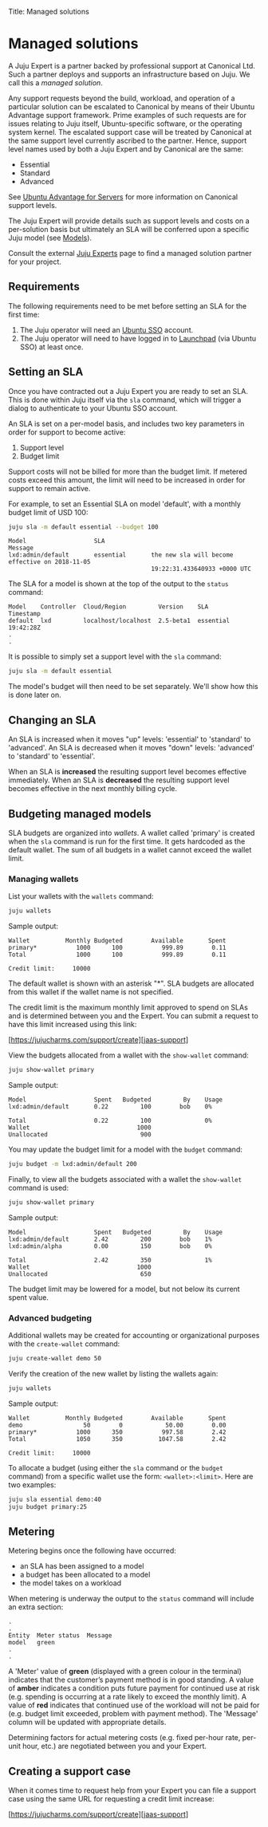 Title: Managed solutions

# Managed solutions

A Juju Expert is a partner backed by professional support at Canonical Ltd.
Such a partner deploys and supports an infrastructure based on Juju. We call
this a *managed solution*.

Any support requests beyond the build, workload, and operation of a particular
solution can be escalated to Canonical by means of their Ubuntu Advantage
support framework. Prime examples of such requests are for issues relating to
Juju itself, Ubuntu-specific software, or the operating system kernel. The
escalated support case will be treated by Canonical at the same support level
currently ascribed to the partner. Hence, support level names used by both a
Juju Expert and by Canonical are the same:

 - Essential
 - Standard
 - Advanced

See [Ubuntu Advantage for Servers][ubuntu-advantage-servers] for more
information on Canonical support levels.

The Juju Expert will provide details such as support levels and costs on a
per-solution basis but ultimately an SLA will be conferred upon a specific Juju
model (see [Models][models]).

Consult the external [Juju Experts][juju-experts] page to find a managed
solution partner for your project.

## Requirements

The following requirements need to be met before setting an SLA for the first
time:

 1. The Juju operator will need an [Ubuntu SSO][ubuntu-sso] account.
 1. The Juju operator will need to have logged in to [Launchpad][launchpad]
    (via Ubuntu SSO) at least once.

## Setting an SLA

Once you have contracted out a Juju Expert you are ready to set an SLA. This is
done within Juju itself via the `sla` command, which will trigger a dialog to
authenticate to your Ubuntu SSO account.

An SLA is set on a per-model basis, and includes two key parameters in order
for support to become active:

 1. Support level
 1. Budget limit

Support costs will not be billed for more than the budget limit. If metered
costs exceed this amount, the limit will need to be increased in order for
support to remain active.

For example, to set an Essential SLA on model 'default', with a monthly budget
limit of USD 100:

```bash
juju sla -m default essential --budget 100
```

```no-highlight
Model                   SLA                                                        Message
lxd:admin/default       essential       the new sla will become effective on 2018-11-05   
                                        19:22:31.433640933 +0000 UTC
```

The SLA for a model is shown at the top of the output to the `status` command:

```
Model    Controller  Cloud/Region         Version    SLA        Timestamp
default  lxd         localhost/localhost  2.5-beta1  essential  19:42:28Z
.
.
```

It is possible to simply set a support level with the `sla` command:

```bash
juju sla -m default essential
```

The model's budget will then need to be set separately. We'll show how this is
done later on.

## Changing an SLA

An SLA is increased when it moves "up" levels: 'essential' to 'standard' to
'advanced'. An SLA is decreased when it moves "down" levels: 'advanced' to
'standard' to 'essential'.

When an SLA is **increased** the resulting support level becomes effective
immediately. When an SLA is **decreased** the resulting support level becomes
effective in the next monthly billing cycle.

## Budgeting managed models

SLA budgets are organized into *wallets*. A wallet called 'primary' is created
when the `sla` command is run for the first time. It gets hardcoded as the
default wallet. The sum of all budgets in a wallet cannot exceed the wallet
limit.

### Managing wallets

List your wallets with the `wallets` command:

```bash
juju wallets
```

Sample output:

```no-highlight
Wallet          Monthly Budgeted        Available       Spent
primary*           1000      100           999.89        0.11
Total              1000      100           999.89        0.11
                                                             
Credit limit:     10000
```

The default wallet is shown with an asterisk "\*". SLA budgets are allocated
from this wallet if the wallet name is not specified.

The credit limit is the maximum monthly limit approved to spend on SLAs and is
determined between you and the Expert. You can submit a request to have this
limit increased using this link:

[https://jujucharms.com/support/create][jaas-support]

View the budgets allocated from a wallet with the `show-wallet` command:

```bash
juju show-wallet primary
```

Sample output:

```no-highlight
Model                   Spent   Budgeted         By    Usage
lxd:admin/default       0.22         100        bob    0%   
                                                            
Total                   0.22         100               0%   
Wallet                              1000                    
Unallocated                          900
```

You may update the budget limit for a model with the `budget` command:

```bash
juju budget -m lxd:admin/default 200
```

Finally, to view all the budgets associated with a wallet the `show-wallet`
command is used:

```bash
juju show-wallet primary
```

Sample output:

```
Model                   Spent   Budgeted         By    Usage
lxd:admin/default       2.42         200        bob    1%   
lxd:admin/alpha         0.00         150        bob    0%   
                                                            
Total                   2.42         350               1%   
Wallet                              1000                    
Unallocated                          650
```

The budget limit may be lowered for a model, but not below its current spent
value.

### Advanced budgeting

Additional wallets may be created for accounting or organizational purposes
with the `create-wallet` command:

```bash
juju create-wallet demo 50
```

Verify the creation of the new wallet by listing the wallets again:

```bash
juju wallets
```

Sample output:

```no-highlight
Wallet          Monthly Budgeted        Available       Spent
demo                 50        0            50.00        0.00
primary*           1000      350           997.58        2.42
Total              1050      350          1047.58        2.42
                                                             
Credit limit:     10000
```

To allocate a budget (using either the `sla` command or the `budget` command)
from a specific wallet use the form: `<wallet>:<limit>`. Here are two
examples:

```bash
juju sla essential demo:40
juju budget primary:25
```

## Metering

Metering begins once the following have occurred:

 - an SLA has been assigned to a model
 - a budget has been allocated to a model
 - the model takes on a workload
 
When metering is underway the output to the `status` command will include an
extra section:

```no-highlight
.
.
Entity  Meter status  Message
model   green
.
.
```

A 'Meter' value of **green** (displayed with a green colour in the terminal)
indicates that the customer’s payment method is in good standing. A value of
**amber** indicates a condition puts future payment for continued use at risk
(e.g. spending is occurring at a rate likely to exceed the monthly limit). A
value of **red** indicates that continued use of the workload will not be paid
for (e.g. budget limit exceeded, problem with payment method). The 'Message'
column will be updated with appropriate details.

Determining factors for actual metering costs (e.g. fixed per-hour rate,
per-unit hour, etc.) are negotiated between you and your Expert.

## Creating a support case

When it comes time to request help from your Expert you can file a support case
using the same URL for requesting a credit limit increase:

[https://jujucharms.com/support/create][jaas-support]


<!-- LINKS -->

[juju-experts]: https://jujucharms.com/experts
[ubuntu-advantage-servers]: https://www.ubuntu.com/support/plans-and-pricing#server
[models]: ./models.md
[ubuntu-sso]: https://login.ubuntu.com/+login
[launchpad]: https://launchpad.net/+login
[jaas-support]: https://jujucharms.com/support/create
